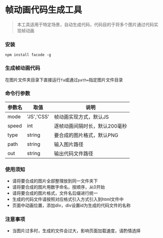 # 帧动画代码生成工具
> 本工具适用于特定场景，自动生成代码，代码目的于将多个图片通过代码实现帧动画

### 安装
`npm install facode -g`

### 生成帧动画代码
在图片文件夹目录下直接运行`fa`或通过`path=`指定图片文件目录

### 命令行参数
| 参数名 | 取值 | 说明 |
| ------ | ------ | ------ |
| mode | 'JS','CSS' | 帧动画实现方式，默认JS |
| speed | int | 逐帧动画间隔时长，默认200毫秒 |
| type | string | 要合成的图片格式，默认PNG |
| path | string | 输入图片路径 |
| out | string | 输出代码文件路径 |

### 使用须知
- 请将要合成的图片全部整理放到同一文件夹下
- 请将要合成的图片用数字命名，按顺序，从0开始
- 请将要合成的图片格式，文件名后缀进行统一
- 生成的代码文件请按照对应格式引入方式引入到html文件中
- 页面中动画位置，添加div，div设置id为生成的代码文件的名称

### 注意事项
- 当图片过多时，生成的文件会过大，影响页面加载速度，请酌情选择
